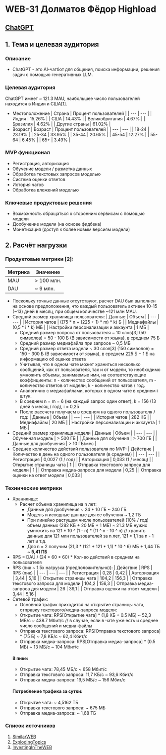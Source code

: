 # WEB-31 Долматов Фёдор Highload
## [ChatGPT](https://chatgpt.com)

## 1. Тема и целевая аудитория
### Описание
  - ChatGPT - это AI-чатбот для общения, поиска информации, решения задач с помощью генеративных LLM.
### Целевая аудитория
  ChatGPT имеет ~ 121.3 MAU, наибольшее число пользователей находится в Индии и США[1].
  - Местоположение
    | Страна  | Процент пользователей |
    | --- | --- |
    | Индия | 15.26% |
    | США | 14.43% |
    | Великобритания | 4.67% |
    | Бразилия | 4.62% |
    | Другие страны  | 61.02% |
  - Возраст
    | Возраст  | Процент пользователей |
    | --- | --- |
    | 18-24 | 23.19% |
    | 25-34 | 33.95% |
    | 35-44 | 20.65% |
    | 45-54 | 12.27% |
    | 55-64 | 6.45% |
    | 65+  | 3.49% |
### MVP функционал
  - Регистрация, авторизация
  - Обучение модели / разметка данных
  - Обработка текстовых запросов моделью
  - Система оценки ответов
  - История чатов
  - Обработка вложений моделью
### Ключевые продуктовые решения
  - Возможность обращаться к сторонним сервисам с помощью модели
  - Дообучение модели (на основе фидбека)
  - Монетизация (доступ к более новым версиям модели)
## 2. Расчёт нагрузки
### Продуктовые метрики [2]:
  | Метрика  | Значение |
  | --- | --- |
  | MAU | > 100 млн. |
  | DAU | ~ 9 млн. |
  - Поскольку точные данные отсутствуют, расчет DAU был выполнен на основе предположения, что каждый пользователь активен 10-15 (~13) дней в месяц, при общем количестве ~121 млн MAU.
- Средний размер хранилища пользователя:
  | Данные  | Объем |
  | --- | --- |
  | История чатов | ((75 * n + (225 + 1) * m) * k) Б  |
  | Медиафайлы | (0,5 * i * k) МБ |
  | Настройки персонализации и аккаунта | 1 МБ |
  - Средний размер вопроса от пользователя ~ 10 слов[3] (50 символов) = 50 - 100 Б (В зависимости от языка), в среднем 75 Б
  - Средний размер медиафайла при запросе ~ 0,5 МБ
  - Средний размер ответа модели ~ 30 слов[3] (150 символов) = 150 - 300 Б (В зависимости от языка), в среднем 225 Б + 1 Б на информацию об оценке ответа
  - Учитывая, что в одном чате может храниться несколько сообщений, как от пользователя, так и от модели, то необходимо умножить объемы, занимаемые ими, на соответствующие коэффициенты: n - количество сообщений от пользователя, m - количество ответов от модели, k - количество чатов / год.
  - Аналогично с медиафайлами, которых в одном чате в среднем i штук.
  - В среднем n = m = 6 (на каждый запрос один ответ), k = 156 (13 дней в месяц / год), i = 0,25
  - После рассчета получаем в среднем на одного пользователя / год:
    | Данные  | Объем |
    | --- | --- |
    | История чатов | 282 КБ |
    | Медиафайлы | 20 МБ |
    | Настройки персонализации и аккаунта | 1 МБ |
- Средний размер хранилища модели
  | Данные  | Объем |
  | --- | --- |
  | Обученная модель | > 500 ГБ |
  | Данные для обучения | > 700 ГБ |
  | Данные для дообучения | > 10 ГБ/мес |
- Среднее количество действий пользователя по MVP:
  | Действие  | Количество в день на одного пользователя (в среднем) |
  | --- | --- |
  | Регистрация | 0,0027 (1 / год) |
  | Авторизация | 0,033 (1 / месяц) |
  | Открытие страницы чата | 1 |
  | Отправка текстового запроса для модели | 1 |
  | Отправка медиа-запроса для модели | 0,25 |
  | Отправка оценки на ответ модели | 0,033 |
### Технические метрики
- Хранилище:
  - Расчет объема хранилища на n лет:
    - Данные для дообучения ~ 24 * 10 ГБ ~ 240 ГБ
    - Модель и исходные данные для ее обучения ~ 1,2 ТБ
    - При линейно растущем числе пользователей (10% / год) объем данных (282 КБ + 20 МБ + 1 МБ) ~ 21.3 МБ нужно умножить на 121 * 10 ^ (1 - n) * (11 ^ n - 10 ^ n) // хранить данные для 121 млн пользователей за n лет, 121 * 1,1 за n - 1 лет и т.д.
    - Для n = 2 получим (21,3 * (121 + 121 * 1,1) * 10 ^ 6) МБ + 1,44 ТБ ~ **5,41 ПБ**
- RPS = DAU / (24 * 60 * 60) * Кол-во действий в среднем на пользователя
- RPS (пик ~ 1.5х нагрузка (предположительно)):
  | Действие  | RPS | RPS (пик) |
  | --- | --- | --- |
  | Регистрация | 0,28 | 0,42 |
  | Авторизация | 3,44 | 5,16 |
  | Открытие страницы чата | 104,2 | 156,3 |
  | Отправка текстового запроса для модели | 104,2 | 156,3 |
  | Отправка медиа-запроса для модели | 26 | 39,1 |
  | Отправка оценки на ответ модели | 3,44 | 5,16 |
- Сетевой трафик:
  - Основной трафик приходится на открытие страницы чата, отправку текстового/медиа-запроса модели:
  - Открытие чата: RPS[Открытие чата] * (1,8 КБ + 0.5 МБ) ~ 52,3 МБ/c ~ 438.7 Мбит/c // в случае, если в чате уже есть и среднее число сообщений и медиа-файлы
  - Отправка текстового запроса: RPS[Отправка текстового запроса] * (75 Б) ~ 7,8 КБ/c ~ 62,4 Кбит/c
  - Отправка медиа-запроса: RPS[Отправка медиа-запроса] * (0.5 МБ) ~ 13 МБ/c ~ 104 Мбит/c
  #### В пике:
  - Открытие чата: 78,45 МБ/c ~ 658 Мбит/c
  - Отправка текстового запроса: 11,7 КБ/c ~ 93,6 Кбит/c
  - Отправка медиа-запроса: 19,5 МБ/c ~ 156 Мбит/c
  #### Потребление трафика за сутки:
  - Открытие чата: ~ 4,5162 ТБ
  - Отправка текстового запроса: ~ 675 МБ
  - Отправка медиа-запроса: ~ 1,68 ТБ
### Список источников
1. [SimilarWEB](https://pro.similarweb.com/#/digitalsuite/websiteanalysis/overview/website-performance/*/999/1m?webSource=Total&key=chat.openai.com)
2. [ExplodingTopics](https://explodingtopics.com/blog/chatgpt-users)
3. [InvestingInTheWEB](https://investingintheweb.com/education/chatgpt-statistics/)
